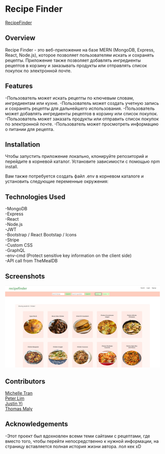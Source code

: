 # Recipe Finder

[RecipeFinder](https://recept-main.herokuapp.com/)

## Overview

Recipe Finder - это веб-приложение на базе MERN (MongoDB, Express, React, Node.js), которое позволяет пользователям искать и сохранять рецепты. Приложение также позволяет добавлять ингредиенты рецептов в корзину и заказывать продукты или отправлять список покупок по электронной почте.

## Features

-Пользователь может искать рецепты по ключевым словам, ингредиентам или кухне.
-Пользователь может создать учетную запись и сохранять рецепты для дальнейшего использования.
-Пользователь может добавлять ингредиенты рецептов в корзину или список покупок.
-Пользователь может заказать продукты или отправить список покупок по электронной почте.
-Пользователь может просмотреть информацию о питании для рецепта.

## Installation

Чтобы запустить приложение локально, клонируйте репозиторий и перейдите в корневой каталог. Установите зависимости с помощью npm install.

Вам также потребуется создать файл .env в корневом каталоге и установить следующие переменные окружения:

## Technologies Used

-MongoDB <br />
-Express <br />
-React <br />
-Node.js <br />
-JWT <br />
-Bootstrap / React Bootstap / Icons <br />
-Stripe <br />
-Custom CSS <br />
-GraphQL <br />
-env-cmd (Protect sensitive key information on the client side) <br />
-API call from TheMealDB <br />

## Screenshots

![](./client/src/assets/recsearch1.JPG)


## Contributors

[Michelle Tran](https://github.com/michelletrn)<br>
[Peter Lim](https://github.com/peterlim995)<br>
[Justin Yi](https://github.com/inputName-jy)<br>
[Thomas Maly](https://github.com/ThomasJay44)
 
## Acknowledgements

-Этот проект был вдохновлен всеми теми сайтами с рецептами, где вместо того, чтобы перейти непосредственно к нужной информации, на страницу вставляется полная история жизни автора. лол кек xD
